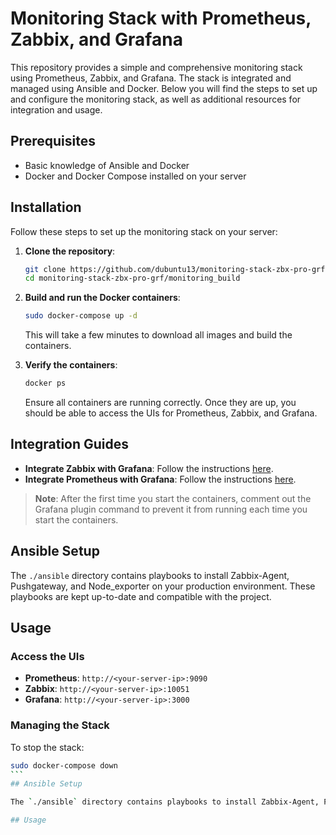 # Monitoring Stack with Prometheus, Zabbix, and Grafana

This repository provides a simple and comprehensive monitoring stack using Prometheus, Zabbix, and Grafana. The stack is integrated and managed using Ansible and Docker. Below you will find the steps to set up and configure the monitoring stack, as well as additional resources for integration and usage.

## Prerequisites

- Basic knowledge of Ansible and Docker
- Docker and Docker Compose installed on your server

## Installation

Follow these steps to set up the monitoring stack on your server:

1. **Clone the repository**:
    ```sh
    git clone https://github.com/dubuntu13/monitoring-stack-zbx-pro-grf
    cd monitoring-stack-zbx-pro-grf/monitoring_build
    ```

2. **Build and run the Docker containers**:
    ```sh
    sudo docker-compose up -d
    ```
    This will take a few minutes to download all images and build the containers.

3. **Verify the containers**:
    ```sh
    docker ps
    ```
    Ensure all containers are running correctly. Once they are up, you should be able to access the UIs for Prometheus, Zabbix, and Grafana.

## Integration Guides

- **Integrate Zabbix with Grafana**: Follow the instructions [here](https://grafana.com/grafana/plugins/alexanderzobnin-zabbix-app).
- **Integrate Prometheus with Grafana**: Follow the instructions [here](https://grafana.com/docs/grafana/latest/getting-started/get-started-grafana-prometheus).

> **Note**: After the first time you start the containers, comment out the Grafana plugin command to prevent it from running each time you start the containers.

## Ansible Setup

The `./ansible` directory contains playbooks to install Zabbix-Agent, Pushgateway, and Node_exporter on your production environment. These playbooks are kept up-to-date and compatible with the project. 

## Usage

### Access the UIs

- **Prometheus**: `http://<your-server-ip>:9090`
- **Zabbix**: `http://<your-server-ip>:10051`
- **Grafana**: `http://<your-server-ip>:3000`

### Managing the Stack

To stop the stack:
```sh
sudo docker-compose down
‍‍‍‍```
## Ansible Setup

The `./ansible` directory contains playbooks to install Zabbix-Agent, Pushgateway, and Node_exporter on your production environment. These playbooks are kept up-to-date and compatible with the project. 

## Usage

